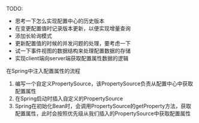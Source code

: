 TODO:
* 思考一下怎么实现配置中心的历史版本
* 在变更配置值时记录版本更新，以便实现增量查询
* 添加长轮询模式
* 更新配置值的时候的并发问题的处理，要考虑一下
* 试一下事件视图的数据结构来处理配置数据的存储
* 实现client端向server端获取配置属性数据的逻辑

在Spring中注入配置属性的流程
1. 编写一个自定义PropertySource，该PropertySource负责从配置中心中获取配置属性
2. 在Spring启动时插入自定义的PropertySource
3. Spring在初始化Bean时，会调用PropertySource的getProperty方法，获取配置属性，此时会按照优先级从我们插入的PropertySource中获取配置属性

